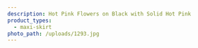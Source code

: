 ```yaml
---
description: Hot Pink Flowers on Black with Solid Hot Pink
product_types:
  - maxi-skirt
photo_path: /uploads/1293.jpg
---
```


